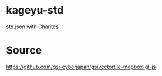 # kageyu-std
std.json with Charites

# Source
https://github.com/gsi-cyberjapan/gsivectortile-mapbox-gl-js

